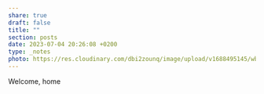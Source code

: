 ```yaml
---
share: true
draft: false
title: ""
section: posts
date: 2023-07-04 20:26:08 +0200
type: _notes
photo: https://res.cloudinary.com/dbi2zounq/image/upload/v1688495145/wbfskxkwowqwrxxb93ii.jpg
---
```


Welcome, home
